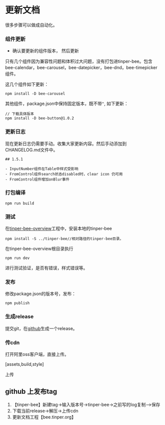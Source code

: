 # 更新文档

很多步骤可以做成自动化。

### 组件更新

- 确认要更新的组件版本， 然后更新

只有几个组件因为兼容性问题和体积过大问题，没有打包进tinper-bee。包含bee-calendar，bee-carousel，bee-datepicker，bee-dnd，bee-timepicker组件。

这几个组件如下更新：
```
npm install -D bee-carousel

```

其他组件，package.json中保持固定版本，既不带`^`, 如下更新：

```
// 下载具体版本
npm install -D bee-button@1.0.2
```

### 更新日志

现在更新日志仍需要手动。收集大家更新内容。然后手动添加到CHANGELOG.md文件中。

```
## 1.5.1

- InputNumber组件在Table中样式受影响
- FromControl组件search状态disabled时，clear icon 仍可用
- FromControl组件增加onBlur事件
```

### 打包编译

```
npm run build
```

### 测试

在[tinper-bee-overview](https://github.com/tinper-bee/tinper-bee-overview.git)工程中，安装本地的tinper-bee

```
npm install -S ../tinper-bee//相对路径的tinper-bee目录。
```

在tinper-bee-overview根目录执行

```
npm run dev
```

进行测试验证，是否有错误，样式错误等。

### 发布

修改package.json的版本号，发布：
```
npm publish
```

### 生成release

提交git，在[github](https://github.com/iuap-design/tinper-bee/releases)生成一个release。

### 传cdn

打开阿里oss客户端，直接上传。

[assets,build,style]

上传

## github 上发布tag

1. 【tinper-bee】新建tag->输入版本号->tinper-bee->之前写的log复制-->保存
2. 下载当前release->解压->上传cdn
3. 更新文档工程【bee.tinper.org】